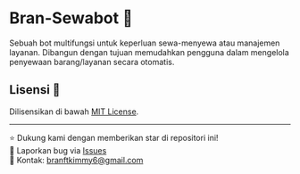 # Bran-Sewabot 🤖

Sebuah bot multifungsi untuk keperluan sewa-menyewa atau manajemen layanan. Dibangun dengan tujuan memudahkan pengguna dalam mengelola penyewaan barang/layanan secara otomatis.

## Lisensi 📜
Dilisensikan di bawah [MIT License](LICENSE).

---

⭐ Dukung kami dengan memberikan star di repositori ini!  
🐛 Laporkan bug via [Issues](https://github.com/branpedia/Bran-Sewabot/issues)  
📧 Kontak: [branftkimmy6@gmail.com](mailto:branftkimmy6@gmail.com)
